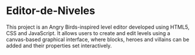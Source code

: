 # Editor-de-Niveles
This project is an Angry Birds-inspired level editor developed using HTML5, CSS and JavaScript. It allows users to create and edit levels using a canvas-based graphical interface, where blocks, heroes and villains can be added and their properties set interactively.
